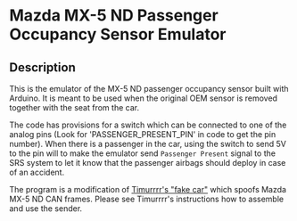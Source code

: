 # Mazda MX-5 ND Passenger Occupancy Sensor Emulator

## Description

This is the emulator of the MX-5 ND passenger occupancy sensor built with Arduino. It is meant to be used when the original OEM sensor is removed together with the seat from the car.

The code has provisions for a switch which can be connected to one of the analog pins (Look for 'PASSENGER_PRESENT_PIN' in code to get the pin number). When there is a passenger in the car, using the switch to send 5V to the pin will to make the emulator send `Passenger Present` signal to the SRS system to let it know that the passenger airbags should deploy in case of an accident.

The program is a modification of [Timurrrr's "fake car"](https://github.com/timurrrr/RaceChronoDiyBleDevice#testing-with-a-fake-car) which spoofs Mazda MX-5 ND CAN frames. Please see Timurrrr's instructions how to assemble and use the sender.
